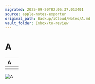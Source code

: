 ```yaml
---
migrated: 2025-09-20T02:06:37.013401
source: apple-notes-exporter
original_path: Backup/iCloud/Notes/A.md
vault_folder: Inbox/to-review
---
```

# A

|  A <br/> |  |
|-----|-----|
|   |  |

![A](images/A.png)

